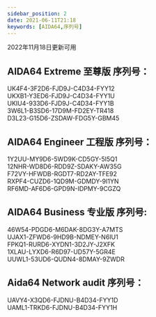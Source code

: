 ```yaml
---
sidebar_position: 2
date: 2021-06-11T21:18
keywords: [AIDA64,序列号]
---
```

2022年11月18日更新可用
## AIDA64 Extreme 至尊版 序列号：
UK4F4-3F2D6-FJD9J-C4D34-FYY12  
UKXB1-Y3ED6-FJD9J-C4D34-FYY1U  
UKIU4-933D6-FJD9J-C4D34-FYY1B  
3W6L1-B3SD6-17D9M-FD2EY-TR418  
D3L23-G15D6-ZSDAW-FDG5Y-GBM45  

## AIDA64 Engineer 工程版 序列号：
1Y2UU-MY9D6-5WD9K-CD5GY-5I5Q1  
12NHR-WD8D6-RDD9Z-SDAKY-AW35G  
F72VY-HFWDB-RGDT7-RD2AY-TFE92  
RXPF4-CUZD6-1QD9M-GDMDY-9I1YN  
RF6MD-AF6D6-GPD9N-IDPMY-9CGZQ  


## AIDA64 Business 专业版 序列号:
46W54-PDGD6-M6DAK-8DG3Y-A7MTS  
UJAX1-ZFWD6-9HD9B-NDMEY-N6IU1  
FPKQ1-RURD6-XYDN1-3D2JY-J2XFK  
1XLAU-LYXD6-R6D97-UD57Y-5GR4E  
UUWL1-53UD6-QUDN4-8DMAY-9ZWDR  

## Aida64 Network audit 序列号：
UAVY4-X3QD6-FJDNU-B4D34-FYY1D  
UAML1-TRKD6-FJDNU-B4D34-FYY1H  